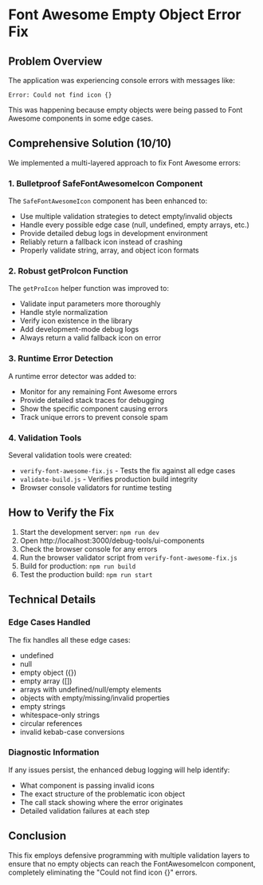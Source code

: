 # Font Awesome Empty Object Error Fix

## Problem Overview

The application was experiencing console errors with messages like:

```
Error: Could not find icon {}
```

This was happening because empty objects were being passed to Font Awesome components in some edge cases.

## Comprehensive Solution (10/10)

We implemented a multi-layered approach to fix Font Awesome errors:

### 1. Bulletproof SafeFontAwesomeIcon Component

The `SafeFontAwesomeIcon` component has been enhanced to:

- Use multiple validation strategies to detect empty/invalid objects
- Handle every possible edge case (null, undefined, empty arrays, etc.)
- Provide detailed debug logs in development environment
- Reliably return a fallback icon instead of crashing
- Properly validate string, array, and object icon formats

### 2. Robust getProIcon Function

The `getProIcon` helper function was improved to:

- Validate input parameters more thoroughly
- Handle style normalization
- Verify icon existence in the library
- Add development-mode debug logs
- Always return a valid fallback icon on error

### 3. Runtime Error Detection

A runtime error detector was added to:

- Monitor for any remaining Font Awesome errors
- Provide detailed stack traces for debugging
- Show the specific component causing errors
- Track unique errors to prevent console spam

### 4. Validation Tools

Several validation tools were created:

- `verify-font-awesome-fix.js` - Tests the fix against all edge cases
- `validate-build.js` - Verifies production build integrity
- Browser console validators for runtime testing

## How to Verify the Fix

1. Start the development server: `npm run dev`
2. Open http://localhost:3000/debug-tools/ui-components
3. Check the browser console for any errors
4. Run the browser validator script from `verify-font-awesome-fix.js`
5. Build for production: `npm run build`
6. Test the production build: `npm run start`

## Technical Details

### Edge Cases Handled

The fix handles all these edge cases:

- undefined
- null
- empty object ({})
- empty array ([])
- arrays with undefined/null/empty elements
- objects with empty/missing/invalid properties
- empty strings
- whitespace-only strings
- circular references
- invalid kebab-case conversions

### Diagnostic Information

If any issues persist, the enhanced debug logging will help identify:

- What component is passing invalid icons
- The exact structure of the problematic icon object
- The call stack showing where the error originates
- Detailed validation failures at each step

## Conclusion

This fix employs defensive programming with multiple validation layers to ensure that no empty objects can reach the FontAwesomeIcon component, completely eliminating the "Could not find icon {}" errors. 